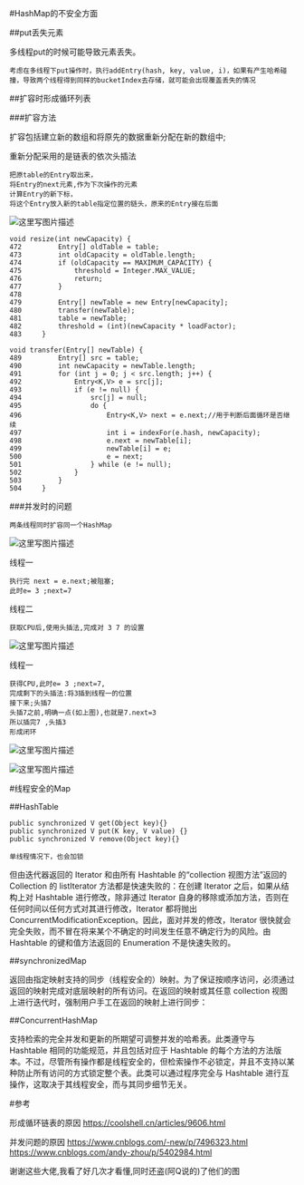 
#HashMap的不安全方面

##put丢失元素

多线程put的时候可能导致元素丢失。

	考虑在多线程下put操作时，执行addEntry(hash, key, value, i)，如果有产生哈希碰撞，导致两个线程得到同样的bucketIndex去存储，就可能会出现覆盖丢失的情况




##扩容时形成循环列表




###扩容方法

扩容包括建立新的数组和将原先的数据重新分配在新的数组中;

重新分配采用的是链表的依次头插法

	把原table的Entry取出来，
	将Entry的next元素,作为下次操作的元素
	计算Entry的新下标，
	将这个Entry放入新的table指定位置的链头，原来的Entry接在后面
	

![这里写图片描述](http://img.blog.csdn.net/20171217155521619?watermark/2/text/aHR0cDovL2Jsb2cuY3Nkbi5uZXQvcm9kX2pvaG4=/font/5a6L5L2T/fontsize/400/fill/I0JBQkFCMA==/dissolve/70/gravity/SouthEast)


```
void resize(int newCapacity) {
472         Entry[] oldTable = table;
473         int oldCapacity = oldTable.length;
474         if (oldCapacity == MAXIMUM_CAPACITY) {
475             threshold = Integer.MAX_VALUE;
476             return;
477         }
478 
479         Entry[] newTable = new Entry[newCapacity];
480         transfer(newTable);
481         table = newTable;
482         threshold = (int)(newCapacity * loadFactor);
483     }
```

```
void transfer(Entry[] newTable) {
489         Entry[] src = table;
490         int newCapacity = newTable.length;
491         for (int j = 0; j < src.length; j++) {
492             Entry<K,V> e = src[j];
493             if (e != null) {
494                 src[j] = null;
495                 do {
496                     Entry<K,V> next = e.next;//用于判断后面循环是否继续
497                     int i = indexFor(e.hash, newCapacity);
498                     e.next = newTable[i];
499                     newTable[i] = e;
500                     e = next;
501                 } while (e != null);
502             }
503         }
504     }
```









###并发时的问题

	两条线程同时扩容同一个HashMap

![这里写图片描述](http://img.blog.csdn.net/20171217160602678?watermark/2/text/aHR0cDovL2Jsb2cuY3Nkbi5uZXQvcm9kX2pvaG4=/font/5a6L5L2T/fontsize/400/fill/I0JBQkFCMA==/dissolve/70/gravity/SouthEast)

	
线程一 

	执行完 next = e.next;被阻塞;
	此时e= 3 ;next=7
线程二

	
	获取CPU后,使用头插法,完成对 3 7 的设置

![这里写图片描述](http://img.blog.csdn.net/20171217161149449?watermark/2/text/aHR0cDovL2Jsb2cuY3Nkbi5uZXQvcm9kX2pvaG4=/font/5a6L5L2T/fontsize/400/fill/I0JBQkFCMA==/dissolve/70/gravity/SouthEast)

线程一 

	获得CPU,此时e= 3 ;next=7,
	完成剩下的头插法:将3插到线程一的位置
	接下来;头插7  
	头插7之前,明确一点(如上图),也就是7.next=3
	所以插完7 ,头插3
	形成闭环
	
![这里写图片描述](http://img.blog.csdn.net/20171217161955617?watermark/2/text/aHR0cDovL2Jsb2cuY3Nkbi5uZXQvcm9kX2pvaG4=/font/5a6L5L2T/fontsize/400/fill/I0JBQkFCMA==/dissolve/70/gravity/SouthEast)


![这里写图片描述](http://img.blog.csdn.net/20171217162302033?watermark/2/text/aHR0cDovL2Jsb2cuY3Nkbi5uZXQvcm9kX2pvaG4=/font/5a6L5L2T/fontsize/400/fill/I0JBQkFCMA==/dissolve/70/gravity/SouthEast)





#线程安全的Map

##HashTable
	
	public synchronized V get(Object key){}
	public synchronized V put(K key, V value) {}
	public synchronized V remove(Object key){}
	
	单线程情况下，也会加锁


但由迭代器返回的 Iterator 和由所有 Hashtable 的“collection 视图方法”返回的 Collection 的 listIterator 方法都是快速失败的：在创建 Iterator 之后，如果从结构上对 Hashtable 进行修改，除非通过 Iterator 自身的移除或添加方法，否则在任何时间以任何方式对其进行修改，Iterator 都将抛出 ConcurrentModificationException。因此，面对并发的修改，Iterator 很快就会完全失败，而不冒在将来某个不确定的时间发生任意不确定行为的风险。由 Hashtable 的键和值方法返回的 Enumeration 不是快速失败的。


	
##synchronizedMap

返回由指定映射支持的同步（线程安全的）映射。为了保证按顺序访问，必须通过返回的映射完成对底层映射的所有访问。在返回的映射或其任意 collection 视图上进行迭代时，强制用户手工在返回的映射上进行同步：


##ConcurrentHashMap

支持检索的完全并发和更新的所期望可调整并发的哈希表。此类遵守与 Hashtable 相同的功能规范，并且包括对应于 Hashtable 的每个方法的方法版本。不过，尽管所有操作都是线程安全的，但检索操作不必锁定，并且不支持以某种防止所有访问的方式锁定整个表。此类可以通过程序完全与 Hashtable 进行互操作，这取决于其线程安全，而与其同步细节无关。



#参考

形成循环链表的原因
https://coolshell.cn/articles/9606.html

并发问题的原因
https://www.cnblogs.com/-new/p/7496323.html
https://www.cnblogs.com/andy-zhou/p/5402984.html

谢谢这些大佬,我看了好几次才看懂,同时还盗(阿Q说的)了他们的图


